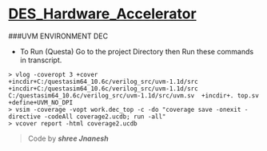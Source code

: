 # **[DES_Hardware_Accelerator](https://github.com/shreejnanesh/DES_Hardware_Accelerator)**

###UVM ENVIRONMENT DEC

- To Run (Questa)
Go to the project Directory then Run these commands in transcript.

```
> vlog -coveropt 3 +cover +incdir+C:/questasim64_10.6c/verilog_src/uvm-1.1d/src +incdir+C:/questasim64_10.6c/verilog_src/uvm-1.1d/src C:/questasim64_10.6c/verilog_src/uvm-1.1d/src/uvm.sv  +incdir+. top.sv +define+UVM_NO_DPI
> vsim -coverage -vopt work.dec_top -c -do "coverage save -onexit -directive -codeAll coverage2.ucdb; run -all"
> vcover report -html coverage2.ucdb
```

>  Code by ***shree Jnanesh***
